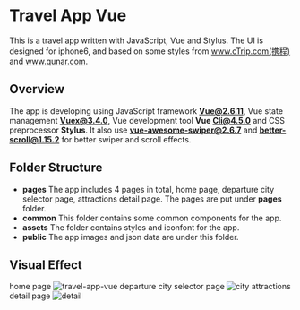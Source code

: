 # Travel App Vue

This is a travel app written with JavaScript, Vue and Stylus. The UI is designed for iphone6, and based on some styles from www.cTrip.com(携程) and www.qunar.com.

## Overview
The app is developing using JavaScript framework **Vue@2.6.11**, Vue state management **Vuex@3.4.0**,  Vue development tool **Vue Cli@4.5.0** and CSS preprocessor **Stylus**. It also use **vue-awesome-swiper@2.6.7** and **better-scroll@1.15.2** for better swiper and scroll effects.

## Folder Structure
- **pages** The app includes 4 pages in total, home page, departure city selector page, attractions detail page. The pages are put under **pages** folder.
- **common** This folder contains some common components for the app.
- **assets** The folder contains styles and iconfont for the app.
- **public** The app images and json data are under this folder.

## Visual Effect
home page
![travel-app-vue](https://user-images.githubusercontent.com/20355911/144328015-c672f325-7cab-4db1-8944-a975088eddb8.png)
departure city selector page
![city](https://user-images.githubusercontent.com/20355911/144328348-0d95be2d-8dd4-4cc0-839e-d1d6758be00c.png)
attractions detail page
![detail](https://user-images.githubusercontent.com/20355911/144328362-1ad53e10-a0a0-4707-9bc3-693b2d371cab.png)










